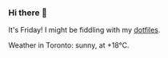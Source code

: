 ### Hi there :wave:

It's Friday! I might be fiddling with my [dotfiles](https://github.com/bewuethr/dotfiles).

Weather in Toronto: sunny, at +18°C.
